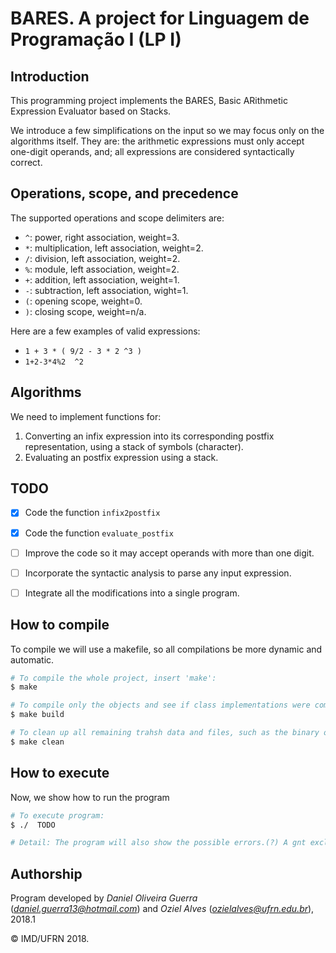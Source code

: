 # BARES. A project for Linguagem de Programação I (LP I)

## Introduction

This programming project implements the BARES, Basic ARithmetic Expression Evaluator based on Stacks.  

We introduce a few simplifications on the input so we may focus only on the algorithms itself.
They are: the arithmetic expressions must only accept one-digit operands, and; all expressions are considered syntactically correct.

## Operations, scope, and precedence

The supported operations and scope delimiters are:

- `^`: power, right association, weight=3.
- `*`: multiplication, left association, weight=2.
- `/`: division, left association, weight=2.
- `%`: module, left association, weight=2.
- `+`: addition, left association, weight=1.
- `-`: subtraction, left association, wight=1.
- `(`: opening scope, weight=0.
- `)`: closing scope, weight=n/a.

Here are a few examples of valid expressions:

- `1 + 3 * ( 9/2 - 3 * 2 ^3 )`
- `1+2-3*4%2  ^2`

## Algorithms

We need to implement functions for:

1. Converting an infix expression into its corresponding postfix representation, using a stack of symbols (character).
2. Evaluating an postfix expression using a stack.

## TODO

- [x] Code the function `infix2postfix`
- [x] Code the function `evaluate_postfix`
- [ ] Improve the code so it may accept operands with more than one digit.
- [ ] Incorporate the syntactic analysis to parse any input expression.
- [ ] Integrate all the modifications into a single program.



## How to compile
To compile we will use a makefile, so all compilations be more dynamic and automatic.
```bash
# To compile the whole project, insert 'make':
$ make

# To compile only the objects and see if class implementations were compiled well, insert 'make build':
$ make build

# To clean up all remaining trahsh data and files, such as the binary ones, insert 'make clean':
$ make clean
```

## How to execute
Now, we show how to run the program
```bash
# To execute program:
$ ./  TODO

# Detail: The program will also show the possible errors.(?) A gnt exclui isso se não der pra fazer.;-;
```


## Authorship

Program developed by _Daniel Oliveira Guerra_ (*daniel.guerra13@hotmail.com*) and _Oziel Alves_ (*ozielalves@ufrn.edu.br*), 2018.1

&copy; IMD/UFRN 2018.
